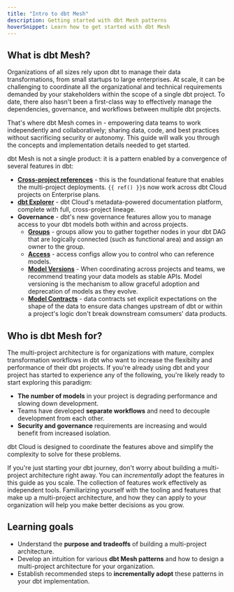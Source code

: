```yaml
---
title: "Intro to dbt Mesh"
description: Getting started with dbt Mesh patterns
hoverSnippet: Learn how to get started with dbt Mesh
---
```


## What is dbt Mesh?

Organizations of all sizes rely upon dbt to manage their data transformations, from small startups to large enterprises. At scale, it can be challenging to coordinate all the organizational and technical requirements demanded by your stakeholders within the scope of a single dbt project. To date, there also hasn't been a first-class way to effectively manage the dependencies, governance, and workflows between multiple dbt projects. 

That's where dbt Mesh comes in - empowering data teams to work independently and collaboratively; sharing data, code, and best practices without sacrificing security or autonomy. This guide will walk you through the concepts and implementation details needed to get started.

dbt Mesh is not a single product: it is a pattern enabled by a convergence of several features in dbt:

- **[Cross-project references](/docs/collaborate/govern/project-dependencies#usage)** - this is the foundational feature that enables the multi-project deployments. `{{ ref() }}`s now work across dbt Cloud projects on Enterprise plans.
- **[dbt Explorer](/docs/collaborate/explore-projects)** - dbt Cloud's metadata-powered documentation platform, complete with full, cross-project lineage.
- **Governance** - dbt's new governance features allow you to manage access to your dbt models both within and across projects.
  - **[Groups](/docs/build/groups)** - groups allow you to gather together nodes in your dbt DAG that are logically connected (such as functional area) and assign an owner to the group.
  - **[Access](/docs/collaborate/govern/model-access)** - access configs allow you to control who can reference models.
  - **[Model Versions](/docs/collaborate/govern/model-versions)** - When coordinating across projects and teams, we recommend treating your data models as stable APIs. Model versioning is the mechanism to allow graceful adoption and deprecation of models as they evolve.
  - **[Model Contracts](/docs/collaborate/govern/model-contracts)** - data contracts set explicit expectations on the shape of the data to ensure data changes upstream of dbt or within a project's logic don't break downstream comsumers' data products.

## Who is dbt Mesh for?

The multi-project architecture is for organizations with mature, complex transformation workflows in dbt who want to increase the flexibilty and performance of their dbt projects. If you're already using dbt and your project has started to experience any of the following, you're likely ready to start exploring this paradigm:

- **The number of models** in your project is degrading performance and slowing down development.
- Teams have developed **separate workflows** and need to decouple development from each other.
- **Security and governance** requirements are increasing and would benefit from increased isolation.

dbt Cloud is designed to coordinate the features above and simplify the complexity to solve for these problems.

If you're just starting your dbt journey, don't worry about building a multi-project architecture right away. You can _incrementally_ adopt the features in this guide as you scale. The collection of features work effectively as independent tools. Familiarizing yourself with the tooling and features that make up a multi-project architecture, and how they can apply to your organization will help you make better decisions as you grow.

## Learning goals

- Understand the **purpose and tradeoffs** of building a multi-project architecture.
- Develop an intuition for various **dbt Mesh patterns** and how to design a multi-project architecture for your organization.
- Establish recommended steps to **incrementally adopt** these patterns in your dbt implementation.
